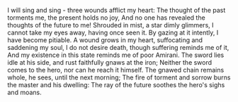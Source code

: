 I will sing and sing - three wounds afflict my heart:
The thought of the past torments me, the present holds no joy,
And no one has revealed the thoughts of the future to me!
Shrouded in mist, a star dimly glimmers,
I cannot take my eyes away, having once seen it.
By gazing at it intently, I have become pitiable.
A wound grows in my heart, suffocating and saddening my soul,
I do not desire death, though suffering reminds me of it,
And my existence in this state reminds me of poor Amirani.
The sword lies idle at his side, and rust faithfully gnaws at the iron;
Neither the sword comes to the hero, nor can he reach it himself.
The gnawed chain remains whole, he sees, until the next morning;
The fire of torment and sorrow burns the master and his dwelling:
The ray of the future soothes the hero's sighs and moans.